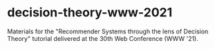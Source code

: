 # decision-theory-www-2021
Materials for the "Recommender Systems through the lens of Decision Theory" tutorial delivered at the 30th Web Conference (WWW '21).
